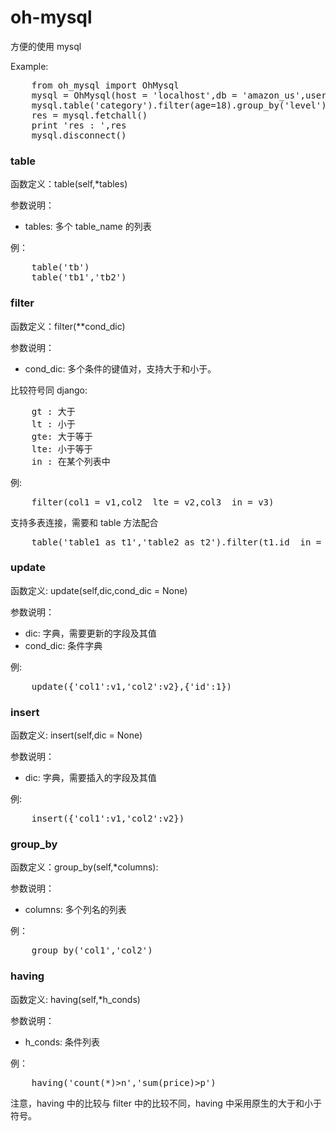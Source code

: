 # oh-mysql
方便的使用 mysql

Example:
<pre>
    from oh_mysql import OhMysql
    mysql = OhMysql(host = 'localhost',db = 'amazon_us',user = 'root',passwd = '123')
    mysql.table('category').filter(age=18).group_by('level').column('level','count(\*) as count').having('count(*)>100','level>3')
    res = mysql.fetchall()
    print 'res : ',res
    mysql.disconnect()
</pre>
<h3>table</h3>
函数定义：table(self,*tables)

参数说明：    
<ul>
<li>
    tables: 多个 table_name 的列表    
</li>
</ul>


例：
<pre>
    table('tb')
    table('tb1','tb2')
</pre>

<h3>filter</h3>
函数定义：filter(**cond_dic)

参数说明：    
<ul>
<li>
    cond_dic: 多个条件的键值对，支持大于和小于。
</li>
</ul>

比较符号同 django:
<pre>
    gt : 大于
    lt : 小于
    gte: 大于等于
    lte: 小于等于
    in : 在某个列表中
</pre>
    

例: 
<pre>
    filter(col1 = v1,col2__lte = v2,col3__in = v3)
</pre>

支持多表连接，需要和 table 方法配合
<pre>
    table('table1 as t1','table2 as t2').filter(t1.id__in = (1,2,3),t2.id__in = (1,2))
</pre>

<h3>update</h3>
函数定义: update(self,dic,cond_dic = None)     

参数说明：    
<ul>
    <li>dic: 字典，需要更新的字段及其值</li>
    <li>cond_dic: 条件字典</li>
</ul>
例:
<pre>
    update({'col1':v1,'col2':v2},{'id':1})
</pre>

<h3>insert</h3>
函数定义: insert(self,dic = None)     

参数说明：    
<ul>
    <li>dic: 字典，需要插入的字段及其值</li>
</ul>
例:
<pre>
    insert({'col1':v1,'col2':v2})
</pre>

<h3>group_by</h3>
函数定义：group_by(self,*columns):    

参数说明：    
<ul>
    <li>columns: 多个列名的列表</li>
</ul>

例：
<pre>
    group_by('col1','col2')
</pre>

<h3>having</h3>
函数定义: having(self,*h_conds)    

参数说明：    
<ul>
    <li>h_conds: 条件列表</li>
</ul>
例：
<pre>
    having('count(*)>n','sum(price)>p')
</pre>
注意，having 中的比较与 filter 中的比较不同，having 中采用原生的大于和小于符号。
